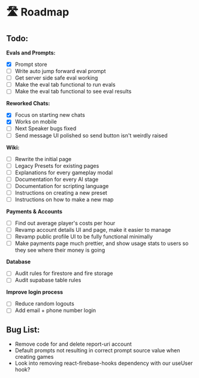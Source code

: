 # 🛣️ Roadmap

## Todo:

**Evals and Prompts:**

* [x] Prompt store
* [ ] Write auto jump forward eval prompt
* [ ] Get server side safe eval working
* [ ] Make the eval tab functional to run evals
* [ ] Make the eval tab functional to see eval results&#x20;

**Reworked Chats:**

* [x] Focus on starting new chats
* [x] Works on mobile
* [ ] Next Speaker bugs fixed
* [ ] Send message UI polished so send button isn't weirdly raised

**Wiki:**

* [ ] Rewrite the initial page
* [ ] Legacy Presets for existing pages
* [ ] Explanations for every gameplay modal
* [ ] Documentation for every AI stage
* [ ] Documentation for scripting language
* [ ] Instructions on creating a new preset
* [ ] Instructions on how to make a new map

**Payments & Accounts**

* [ ] Find out average player's costs per hour
* [ ] Revamp account details UI and page, make it easier to manage
* [ ] Revamp public profile UI to be fully functional minimally
* [ ] Make payments page much prettier, and show usage stats to users so they see where their money is going

**Database**

* [ ] Audit rules for firestore and fire storage
* [ ] Audit supabase table rules

**Improve login process**

* [ ] Reduce random logouts
* [ ] Add email + phone number login

## Bug List:

* Remove code for and delete report-uri account
* Default prompts not resulting in correct prompt source value when creating games
* Look into removing react-firebase-hooks dependency with our useUser hook?
